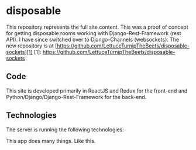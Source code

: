 # disposable

This repository represents the full site content.  This was a proof of concept for getting disposable rooms working with Django-Rest-Framework (rest API).  I have since switched over to Django-Channels (websockets).  The new repository is at [https://github.com/LettuceTurnipTheBeets/disposable-sockets][1]  [1]: https://github.com/LettuceTurnipTheBeets/disposable-sockets

## Code

This site is developed primarily in ReactJS and Redux for the front-end and Python/Django/Django-Rest-Framework for the back-end.

## Technologies

The server is running the following technologies:

This app does many things.  Like this.
